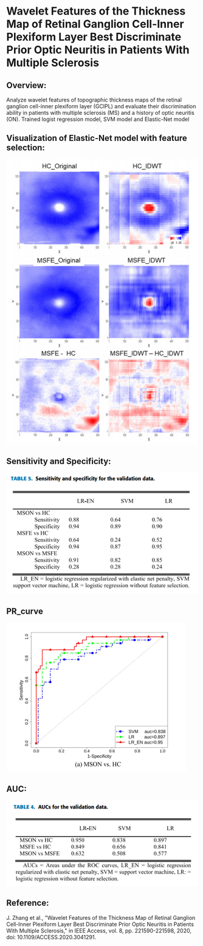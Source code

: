 # Wavelet Features of the Thickness Map of Retinal Ganglion Cell-Inner Plexiform Layer Best Discriminate Prior Optic Neuritis in Patients With Multiple Sclerosis



Overview:
----------
Analyze wavelet features of topographic thickness maps of the retinal ganglion cell-inner plexiform layer (GCIPL) and evaluate their discrimination ability in patients with multiple sclerosis (MS) and a history of optic neuritis (ON).
Trained logist regression model, SVM model and Elastic-Net model 

Visualization of Elastic-Net model with feature selection:
----------
![alt text](https://github.com/chen496/MSON/blob/9931c1e2cb72f18b6fc80445f02d59ff58ae2aab/visualization.PNG
)

Sensitivity and Specificity:
----------
![alt text](https://github.com/chen496/MSON/blob/b52db58a960a48a253c83fbdffd564bc5c33130d/Specificity_Sensitivity.PNG
)

PR_curve
----------
![alt text](https://github.com/chen496/MSON/blob/b52db58a960a48a253c83fbdffd564bc5c33130d/MSON_HC.PNG
)

AUC:
----------
![alt text](https://github.com/chen496/MSON/blob/b52db58a960a48a253c83fbdffd564bc5c33130d/AUC.PNG
)


Reference:
----------

J. Zhang et al., "Wavelet Features of the Thickness Map of Retinal Ganglion Cell-Inner Plexiform Layer Best Discriminate Prior Optic Neuritis in Patients With Multiple Sclerosis," in IEEE Access, vol. 8, pp. 221590-221598, 2020, doi: 10.1109/ACCESS.2020.3041291.

